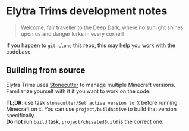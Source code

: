 # Elytra Trims development notes
> Welcome, fair traveller to the Deep Dark, where no sunlight shines upon us and danger lurks in every corner!

If you happen to `git clone` this repo, this may help you work with the codebase.

## Building from source
Elytra Trims uses [Stonecutter](https://github.com/kikugie/stonecutter-kt) to manage multiple Minecraft versions. Familiarize yourself with it if you want to work on the code.

**TL;DR**: use task `stonecutter/Set active version to X` before running Minecraft on `X`. 
You can use `project/buildActive` to build that version specifically.  
**Do not** run `build` task, `project/chiseledBuild` is the correct one.